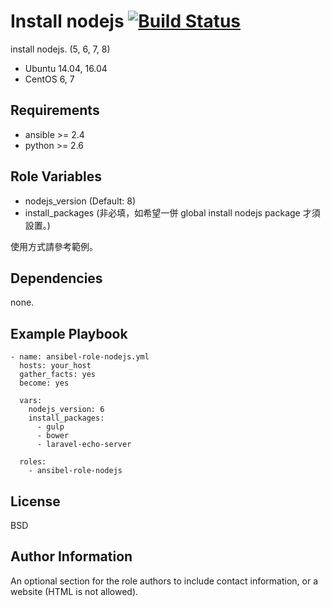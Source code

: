 
Install nodejs [![Build Status](https://travis-ci.org/shengyou/ansible-role-nodejs.svg?branch=master)](https://travis-ci.org/shengyou/ansible-role-nodejs)
=========

install nodejs. (5, 6, 7, 8)

* Ubuntu 14.04, 16.04
* CentOS 6, 7

Requirements
------------

* ansible >= 2.4
* python >= 2.6

Role Variables
--------------

* nodejs_version (Default: 8)
* install_packages (非必填，如希望一併 global install nodejs package 才須設置。)

使用方式請參考範例。

Dependencies
------------

none.

Example Playbook
----------------

```
- name: ansibel-role-nodejs.yml
  hosts: your_host
  gather_facts: yes
  become: yes

  vars:
    nodejs_version: 6
    install_packages:
      - gulp
      - bower
      - laravel-echo-server

  roles:
    - ansibel-role-nodejs

```

License
-------

BSD

Author Information
------------------

An optional section for the role authors to include contact information, or a website (HTML is not allowed).
